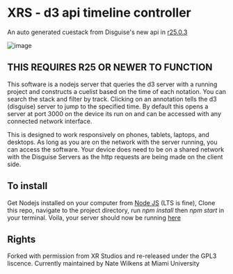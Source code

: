 # XRS - d3 api timeline controller
 An auto generated cuestack from Disguise's new api in [r25.0.3](https://www.disguise.one/download/)

![image](https://github.com/XR-Studios/XRS-D3-api-controller/blob/main/public/img/Screenshot%202023-09-08%20113546.png)



 ## THIS REQUIRES R25 OR NEWER TO FUNCTION

 This software is a nodejs server that queries the d3 server with a running project and constructs a cuelist based on the time of each notation. You can search the stack and filter by track. Clicking on an annotation tells the d3 (disguise) server to jump to the specified time. By default this opens a server at port 3000 on the device its run on and can be accessed with any connected network interface.

 This is designed to work responsively on phones, tablets, laptops, and desktops. As long as you are on the network with the server running, you can access the software. Your device does need to be on a shared network with the Disguise Servers as the http requests are being made on the client side.

## To install

Get Nodejs installed on your computer from [Node JS](https://nodejs.org/en) (LTS is fine), Clone this repo, navigate to the project directory, run *npm install* then *npm start* in your terminal. Voila, your server should now be running [here](http://localhost:3000)

## Rights

Forked with permission from XR Studios and re-released under the GPL3 liscence. Currently maintained by Nate Wilkens at Miami University